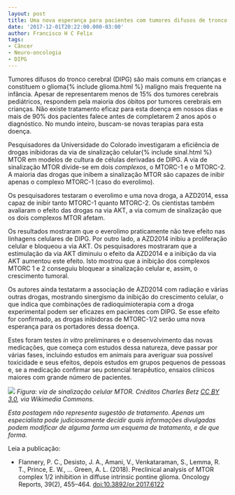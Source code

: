 ```yaml
---
layout: post
title: Uma nova esperança para pacientes com tumores difusos de tronco cerebral
date: '2017-12-01T20:22:00.000-03:00'
author: Francisco H C Felix
tags:
- Câncer
- Neuro-oncologia
- DIPG
---
```


Tumores difusos do tronco cerebral (DIPG) são mais comuns em crianças e constituem o glioma{% include glioma.html %} maligno mais frequente na infância. Apesar de representarem menos de 15% dos tumores cerebrais pediátricos, respondem pela maioria dos óbitos por tumores cerebrais em crianças. Não existe tratamento eficaz para esta doença em nossos dias e mais de 90% dos pacientes falece antes de completarem 2 anos após o diagnóstico. No mundo inteiro, buscam-se novas terapias para esta doença.
  <!--more-->

Pesquisadores da Universidade do Colorado investigaram a eficiência de drogas inibidoras da via de sinalização celular{% include sinal.html %} MTOR em modelos de cultura de células derivadas de DIPG. A via de sinalização MTOR divide-se em dois _complexos_, o MTORC-1 e o MTORC-2. A maioria das drogas que inibem a sinalização MTOR são capazes de inibir apenas o complexo  MTORC-1 (caso do everolimo).

Os pesquisadores testaram o everolimo e uma nova droga, a AZD2014, essa capaz de inibir tanto MTORC-1 quanto MTORC-2. Os cientistas também avaliaram o efeito das drogas na via AKT, a via comum de sinalização que os dois complexos MTOR afetam.

Os resultados mostraram que o everolimo praticamente não teve efeito nas linhagens celulares de DIPG. Por outro lado, a AZD2014 inibiu a proliferação celular e bloqueou a via AKT. Os pesquisadores mostraram que a estimulação da via AKT diminuiu o efeito da AZD2014 e a inibição da via AKT aumentou este efeito. Isto mostrou que a inibição dos complexos MTORC 1 e 2 conseguiu bloquear a sinalização celular e, assim, o crescimento tumoral.

Os autores ainda testatarm a associação de AZD2014 com radiação e várias outras drogas, mostrando sinergismo da inibição do crescimento celular, o que indica que combinações de radioquimioterapia com a droga experimental podem ser eficazes em pacientes com DIPG. Se esse efeito for confirmado, as drogas inibidoras de MTORC-1/2 serão uma nova esperança para os portadores dessa doença.

Estes foram testes _in vitro_ preliminares e o desenvolvimento das novas medicações, que começa com estudos dessa natureza, deve passar por várias fases, incluindo estudos em animais para averiguar sua possível toxicidade e seus efeitos, depois estudos em grupos pequenos de pessoas e, se a medicação confirmar seu potencial terapêutico, ensaios clínicos maiores com grande número de pacientes.

![](https://upload.wikimedia.org/wikipedia/commons/5/5c/MTOR-pathway-v1.7.svg)
_Figura: via de sinalização celular MTOR. Créditos Charles Betz [CC BY 3.0](https://creativecommons.org/licenses/by/3.0), via Wikimedia Commons._

_Esta postagem não representa sugestão de tratamento. Apenas um especialista pode judiciosamente decidir quais informações divulgadas podem modificar de alguma forma um esquema de tratamento, e de que forma._

Leia a publicação:
- Flannery, P. C., Desisto, J. A., Amani, V., Venkataraman, S., Lemma, R. T., Prince, E. W., … Green, A. L. (2018). Preclinical analysis of MTOR complex 1/2 inhibition in diffuse intrinsic pontine glioma. Oncology Reports, 39(2), 455–464. [doi:10.3892/or.2017.6122](http://doi.org/10.3892/or.2017.6122)
